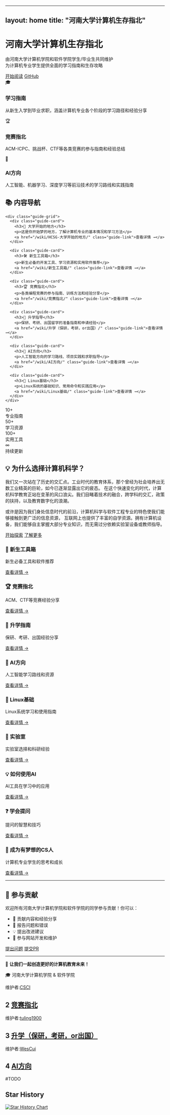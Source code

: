 
---
layout: home
title: "河南大学计算机生存指北"
---

<div class="hero-section">
  <div class="hero-content">
    <h1 class="hero-title">河南大学计算机生存指北</h1>
    <p class="hero-subtitle">
      由河南大学计算机学院和软件学院学生/毕业生共同维护<br>
      为计算机专业学生提供全面的学习指南和生存攻略
    </p>
    <div class="hero-buttons">
      <a href="/wiki/" class="btn btn-primary">开始阅读</a>
      <a href="https://github.com/CS-Survive-henu/CS-Survive-henu.github.io" class="btn btn-secondary">GitHub</a>
    </div>
  </div>
</div>

<div class="intro-section">
  <div class="container">
    <div class="intro-grid">
      <div class="intro-card">
        <div class="intro-icon">🎓</div>
        <h3>学习指南</h3>
        <p>从新生入学到毕业求职，涵盖计算机专业各个阶段的学习路径和经验分享</p>
      </div>
      <div class="intro-card">
        <div class="intro-icon">🏆</div>
        <h3>竞赛指北</h3>
        <p>ACM-ICPC、挑战杯、CTF等各类竞赛的参与指南和经验总结</p>
      </div>
      <div class="intro-card">
        <div class="intro-icon">🚀</div>
        <h3>AI方向</h3>
        <p>人工智能、机器学习、深度学习等前沿技术的学习路线和实践指南</p>
      </div>
    </div>
  </div>
</div>

<div class="content-section">
  <div class="container">
    <h2>📚 内容导航</h2>
    
    <div class="guide-grid">
      <div class="guide-card">
        <h3>🌟 大学开始的地方</h3>
        <p>这是你开始梦的地方，了解计算机专业的基本情况和学习方法</p>
        <a href="/wiki/HCSG-大学开始的地方/" class="guide-link">查看详情 →</a>
      </div>
      
      <div class="guide-card">
        <h3>🛠️ 新生工具箱</h3>
        <p>新生必备的开发工具、学习资源和实用软件推荐</p>
        <a href="/wiki/新生工具箱/" class="guide-link">查看详情 →</a>
      </div>
      
      <div class="guide-card">
        <h3>🏆 竞赛指北</h3>
        <p>各类编程竞赛的参与指南、训练方法和经验分享</p>
        <a href="/wiki/竞赛指北/" class="guide-link">查看详情 →</a>
      </div>
      
      <div class="guide-card">
        <h3>🎯 升学指导</h3>
        <p>保研、考研、出国留学的准备指南和申请经验</p>
        <a href="/wiki/升学（保研，考研，or出国）/" class="guide-link">查看详情 →</a>
      </div>
      
      <div class="guide-card">
        <h3>🤖 AI方向</h3>
        <p>人工智能方向的学习路线、项目实践和求职指导</p>
        <a href="/wiki/AI方向/" class="guide-link">查看详情 →</a>
      </div>
      
      <div class="guide-card">
        <h3>🐧 Linux基础</h3>
        <p>Linux系统的基础知识、常用命令和实践应用</p>
        <a href="/wiki/Linux基础/" class="guide-link">查看详情 →</a>
      </div>
    </div>
  </div>
</div>

<div class="stats-section">
  <div class="container">
    <div class="stats-grid">
      <div class="stat-card">
        <div class="stat-number">10+</div>
        <div class="stat-label">专业指南</div>
      </div>
      <div class="stat-card">
        <div class="stat-number">50+</div>
        <div class="stat-label">学习资源</div>
      </div>
      <div class="stat-card">
        <div class="stat-number">100+</div>
        <div class="stat-label">实用工具</div>
      </div>
      <div class="stat-card">
        <div class="stat-number">∞</div>
        <div class="stat-label">持续更新</div>
      </div>
    </div>
  </div>
</div>

<div class="cta-section">
  <div class="container">
    <h2>💡 为什么选择计算机科学？</h2>
    <p>
      我们又一次站在了历史的交汇点。工业时代的教育体系，那个曾经为社会培养出无数工业精英的巨轮，如今已逐渐显露出它的疲态。
      在这个快速变化的时代，计算机科学教育正站在变革的风口浪尖。我们目睹着技术的融合，跨学科的交汇，政策的扶持，以及教育数字化的浪潮。
    </p>
    <p>
      或许是因为我们身处信息时代的前沿，计算机科学与软件工程专业的特色使我们能够接触到更广泛的信息资源，
      互联网上也提供了丰富的自学资源。拥有计算机设备，我们能够自主掌握大部分专业知识，而无需过分依赖实验室设备或教师指导。
    </p>
    <div class="cta-buttons">
      <a href="/wiki/" class="btn btn-primary">开始探索</a>
      <a href="/about/" class="btn btn-outline">了解更多</a>
    </div>
  </div>
</div>

  <div class="guide-card">
    <h3>🔧 新生工具箱</h3>
    <p>新生必备工具和软件推荐</p>
    <a href="/wiki/新生工具箱/" class="guide-link">查看详情 →</a>
  </div>

  <div class="guide-card">
    <h3>🏆 竞赛指北</h3>
    <p>ACM、CTF等竞赛经验分享</p>
    <a href="/wiki/竞赛指北/" class="guide-link">查看详情 →</a>
  </div>

  <div class="guide-card">
    <h3>📖 升学指南</h3>
    <p>保研、考研、出国经验分享</p>
    <a href="/wiki/升学（保研，考研，or出国）/" class="guide-link">查看详情 →</a>
  </div>

  <div class="guide-card">
    <h3>🤖 AI方向</h3>
    <p>人工智能学习路线和资源</p>
    <a href="/wiki/AI方向/" class="guide-link">查看详情 →</a>
  </div>

  <div class="guide-card">
    <h3>🐧 Linux基础</h3>
    <p>Linux系统学习和使用指南</p>
    <a href="/wiki/Linux基础/" class="guide-link">查看详情 →</a>
  </div>

  <div class="guide-card">
    <h3>🔬 实验室</h3>
    <p>实验室选择和科研经验</p>
    <a href="/wiki/实验室/" class="guide-link">查看详情 →</a>
  </div>

  <div class="guide-card">
    <h3>💡 如何使用AI</h3>
    <p>AI工具在学习中的应用</p>
    <a href="/wiki/如何使用AI/" class="guide-link">查看详情 →</a>
  </div>

  <div class="guide-card">
    <h3>❓ 学会提问</h3>
    <p>提问的智慧和技巧</p>
    <a href="/wiki/学会提问/" class="guide-link">查看详情 →</a>
  </div>

  <div class="guide-card">
    <h3>💭 成为有梦想的CS人</h3>
    <p>计算机专业学生的思考和成长</p>
    <a href="/wiki/试着去成为一个有梦想的CS人/" class="guide-link">查看详情 →</a>
  </div>
</div>

</div>

---

## 🤝 参与贡献

欢迎所有河南大学计算机学院和软件学院的同学参与贡献！你可以：

- 📝 贡献内容和经验分享
- 🐛 报告问题和错误
- 💡 提出改进建议
- 🔧 参与网站开发和维护

<div class="contribute-section">
  <a href="https://github.com/CS-Survive-henu/CS-Survive-henu.github.io/issues" class="btn btn-outline">提出问题</a>
  <a href="https://github.com/CS-Survive-henu/CS-Survive-henu.github.io/pulls" class="btn btn-outline">提交PR</a>
</div>

---

<div class="footer-info">
  <p>💫 <strong>让我们一起创造更好的计算机教育未来！</strong></p>
  <p>🎓 河南大学计算机学院 & 软件学院</p>
</div>

维护者:[CSCI](https://github.com/ESP-8266-offical)

##  2  [竞赛指北](https://github.com/CS-Survive-henu/Henu-Computer-Survival-Guide/wiki/%E7%AB%9E%E8%B5%9B%E6%8C%87%E5%8C%97) 

维护者:[tuling1900](https://github.com/tuling1900)

##  3  [升学（保研，考研，or出国）](https://github.com/CS-Survive-henu/Henu-Computer-Survival-Guide/wiki/%E5%8D%87%E5%AD%A6%EF%BC%88%E4%BF%9D%E7%A0%94%EF%BC%8C%E8%80%83%E7%A0%94%EF%BC%8Cor%E5%87%BA%E5%9B%BD%EF%BC%89)

维护者:[WesCui](https://github.com/WesCui)

##  4  [AI方向](https://github.com/CS-Survive-henu/Henu-Computer-Survival-Guide/wiki/AI%E6%96%B9%E5%90%91)


#TODO

## Star History

<a href="https://star-history.com/#CS-Survive-henu/Henu-Computer-Survival-Guide&Timeline">
 <picture>
   <source media="(prefers-color-scheme: dark)" srcset="https://api.star-history.com/svg?repos=CS-Survive-henu/Henu-Computer-Survival-Guide&type=Timeline&theme=dark" />
   <source media="(prefers-color-scheme: light)" srcset="https://api.star-history.com/svg?repos=CS-Survive-henu/Henu-Computer-Survival-Guide&type=Timeline" />
   <img alt="Star History Chart" src="https://api.star-history.com/svg?repos=CS-Survive-henu/Henu-Computer-Survival-Guide&type=Timeline" />
 </picture>
</a>
